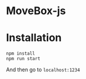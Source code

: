 
# MoveBox-js



# Installation
``` 
npm install
npm run start
```

And then go to `localhost:1234`

